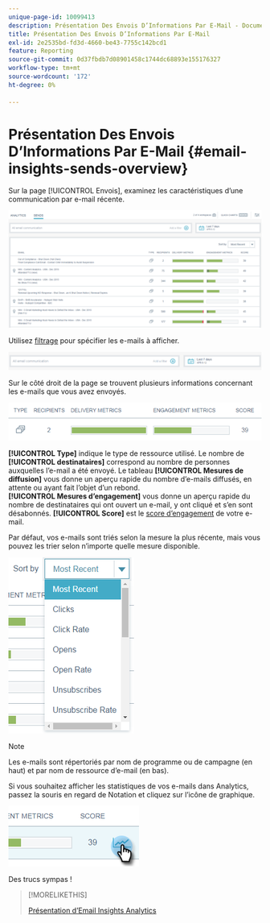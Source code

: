 ```yaml
---
unique-page-id: 10099413
description: Présentation Des Envois D’Informations Par E-Mail - Documents Marketo - Documentation Du Produit
title: Présentation Des Envois D’Informations Par E-Mail
exl-id: 2e2535bd-fd3d-4660-be43-7755c142bcd1
feature: Reporting
source-git-commit: 0d37fbdb7d08901458c1744dc68893e155176327
workflow-type: tm+mt
source-wordcount: '172'
ht-degree: 0%

---
```


# Présentation Des Envois D’Informations Par E-Mail {#email-insights-sends-overview}

Sur la page [!UICONTROL Envois], examinez les caractéristiques d’une communication par e-mail récente.

![](assets/one.png)

Utilisez [filtrage](/help/marketo/product-docs/reporting/email-insights/filtering-in-email-insights.md) pour spécifier les e-mails à afficher.

![](assets/filtering.png)

Sur le côté droit de la page se trouvent plusieurs informations concernant les e-mails que vous avez envoyés.

![](assets/two-1.png)

**[!UICONTROL Type]** indique le type de ressource utilisé.
Le nombre de **[!UICONTROL destinataires]** correspond au nombre de personnes auxquelles l’e-mail a été envoyé.
Le tableau **[!UICONTROL Mesures de diffusion]** vous donne un aperçu rapide du nombre d’e-mails diffusés, en attente ou ayant fait l’objet d’un rebond.\
**[!UICONTROL Mesures d’engagement]** vous donne un aperçu rapide du nombre de destinataires qui ont ouvert un e-mail, y ont cliqué et s’en sont désabonnés.
**[!UICONTROL Score]** est le [score d’engagement](/help/marketo/product-docs/email-marketing/drip-nurturing/reports-and-notifications/understanding-the-engagement-score.md) de votre e-mail.

Par défaut, vos e-mails sont triés selon la mesure la plus récente, mais vous pouvez les trier selon n’importe quelle mesure disponible.

![](assets/three-1.png)

>[!NOTE]
>
>Les e-mails sont répertoriés par nom de programme ou de campagne (en haut) et par nom de ressource d’e-mail (en bas).

Si vous souhaitez afficher les statistiques de vos e-mails dans Analytics, passez la souris en regard de Notation et cliquez sur l’icône de graphique.

![](assets/five.png)

Des trucs sympas !

>[!MORELIKETHIS]
>
>[Présentation d’Email Insights Analytics](/help/marketo/product-docs/reporting/email-insights/email-insights-analytics-overview.md)
